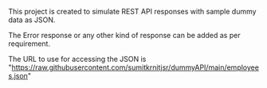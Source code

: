 This project is created to simulate REST API responses with sample dummy data as JSON.

The Error response or any other kind of response can be added as per requirement.

The URL to use for accessing the JSON is "https://raw.githubusercontent.com/sumitkrnitjsr/dummyAPI/main/employees.json"



